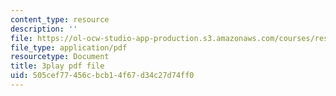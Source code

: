 ```yaml
---
content_type: resource
description: ''
file: https://ol-ocw-studio-app-production.s3.amazonaws.com/courses/res-6-012-introduction-to-probability-spring-2018/505cef77456cbcb14f67d34c27d74ff0_6-gN0dDHU-4.pdf
file_type: application/pdf
resourcetype: Document
title: 3play pdf file
uid: 505cef77-456c-bcb1-4f67-d34c27d74ff0
---
```

